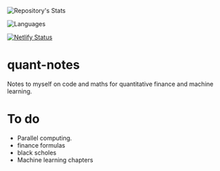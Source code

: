 
![Repository's Stats](https://github-readme-stats.vercel.app/api?username=leeutjie&show_icons=true)

![Languages](https://github-readme-stats.vercel.app/api/top-langs/?username=leeutjie&theme=blue-green)

[![Netlify Status](https://api.netlify.com/api/v1/badges/cb3c5097-90ad-4cf9-ae6b-68963879ae4c/deploy-status)](https://app.netlify.com/sites/leeutjie/deploys)

# quant-notes
Notes to myself on code and maths for quantitative finance and machine learning.

# To do 

- Parallel computing.
- finance formulas
- black scholes
- Machine learning chapters